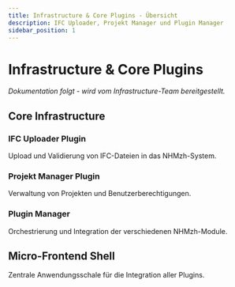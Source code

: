 ```yaml
---
title: Infrastructure & Core Plugins - Übersicht
description: IFC Uploader, Projekt Manager und Plugin Manager
sidebar_position: 1
---
```


# Infrastructure & Core Plugins

*Dokumentation folgt - wird vom Infrastructure-Team bereitgestellt.*

## Core Infrastructure

### IFC Uploader Plugin
Upload und Validierung von IFC-Dateien in das NHMzh-System.

### Projekt Manager Plugin
Verwaltung von Projekten und Benutzerberechtigungen.

### Plugin Manager
Orchestrierung und Integration der verschiedenen NHMzh-Module.

## Micro-Frontend Shell
Zentrale Anwendungsschale für die Integration aller Plugins.
